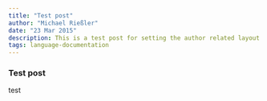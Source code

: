 ```yaml
---
title: "Test post"
author: "Michael Rießler"
date: "23 Mar 2015"
description: This is a test post for setting the author related layout things right. This is a test post for setting the author related layout things right. This is a test post for setting the author related layout things right. This is a test post for setting the author related layout things right. This is a test post for setting the author related layout things right. This is a test post for setting the author related layout things right.
tags: language-documentation
---
```


### Test post

test